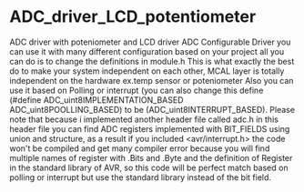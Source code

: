# ADC_driver_LCD_potentiometer
 ADC driver with poteniometer and LCD driver
ADC Configurable Driver you can use it with many different configuration based on your project all you can do is to change the definitions in module.h
This is what exactly the best do to make your system independent on each other, MCAL layer is totally independent on the hardware ex.temp sensor or poteniometer
Also you can use it based on Polling or interrupt (you can also change this define (#define ADC_uint8IMPLEMENTATION_BASED	ADC_uint8POOLLING_BASED) to be (ADC_uint8INTERRUPT_BASED). 
Please note that because i implemented another header file called adc.h in this header file you can find ADC registers implemented with BIT_FIELDS using union and structure, as a result if you included <avr/interrupt.h> the code won't be compiled and get many compiler error because you will find multiple names of register with .Bits and .Byte and  the definition of Register in the standard library of AVR, so this code will be perfect match based on polling or interrupt but use the standard library instead of the bit field.

